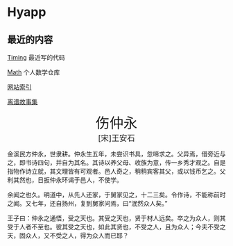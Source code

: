 <script type="text/javascript" async src="https://cdn.mathjax.org/mathjax/latest/MathJax.js?config=TeX-MML-AM_CHTML"> </script>

# Hyapp

## 最近的内容

[Timing](https://github.com/Hyapp/Timing) 最近写的代码

[Math](https://github.com/Hyapp/Math) 个人数学仓库

[网站索引](webIndex.md)

[离谱故事集](someTale.md)


<center><font size=6>伤仲永</font></center>

<center><font size=4>[宋]王安石</font></center>

金溪民方仲永，世隶耕。仲永生五年，未尝识书具，忽啼求之。父异焉，借旁近与之，即书诗四句，并自为其名。其诗以养父母、收族为意，传一乡秀才观之。自是指物作诗立就，其文理皆有可观者。邑人奇之，稍稍宾客其父，或以钱币乞之。父利其然也，日扳仲永环谒于邑人，不使学。

余闻之也久。明道中，从先人还家，于舅家见之，十二三矣。令作诗，不能称前时之闻。又七年，还自扬州，复到舅家问焉，曰“泯然众人矣。”

王子曰：仲永之通悟，受之天也。其受之天也，贤于材人远矣。卒之为众人，则其受于人者不至也。彼其受之天也，如此其贤也，不受之人，且为众人；今夫不受之天，固众人，又不受之人，得为众人而已耶？